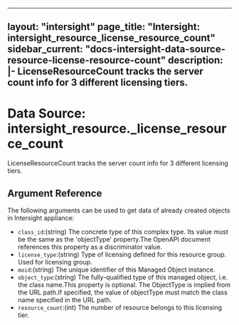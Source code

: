 
---
layout: "intersight"
page_title: "Intersight: intersight_resource_license_resource_count"
sidebar_current: "docs-intersight-data-source-resource-license-resource-count"
description: |-
LicenseResourceCount tracks the server count info for 3 different licensing tiers.
---

# Data Source: intersight_resource._license_resource_count
LicenseResourceCount tracks the server count info for 3 different licensing tiers.
## Argument Reference
The following arguments can be used to get data of already created objects in Intersight appliance:
* `class_id`:(string) The concrete type of this complex type. Its value must be the same as the 'objectType' property.The OpenAPI document references this property as a discriminator value. 
* `license_type`:(string) Type of licensing defined for this resource group. Used for licensing group. 
* `moid`:(string) The unique identifier of this Managed Object instance. 
* `object_type`:(string) The fully-qualified type of this managed object, i.e. the class name.This property is optional. The ObjectType is implied from the URL path.If specified, the value of objectType must match the class name specified in the URL path. 
* `resource_count`:(int) The number of resource belongs to this licensing tier. 
